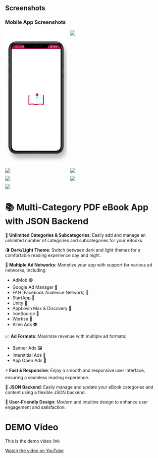 ## Screenshots

### Mobile App Screenshots

<div style="display: flex; flex-wrap: wrap; gap: 10px;">
  <img src="screens/screen_1.png" width="200" />
  <img src="screens/screen2.png" width="200" />
  <img src="screens/screen3.png" width="200" />
  <img src="screens/screen4.png" width="200" />
  <img src="screens/screen5.png" width="200" />
  <img src="screens/screen6.png" width="200" />
  <img src="screens/screen7.png" width="200" />
</div>

# 📚 Multi-Category PDF eBook App with JSON Backend

🚀 **Unlimited Categories & Subcategories**: Easily add and manage an unlimited number of categories and subcategories for your eBooks.

🌗 **Dark/Light Theme**: Switch between dark and light themes for a comfortable reading experience day and night.

💸 **Multiple Ad Networks**: Monetize your app with support for various ad networks, including:
- AdMob 🟢
- Google Ad Manager 🔵
- FAN (Facebook Audience Network) 🔷
- StartApp 🚀
- Unity 📲
- AppLovin Max & Discovery 🎯
- IronSource 🔑
- Wortise 💼
- Alien Ads 👽

📈 **Ad Formats**: Maximize revenue with multiple ad formats:
- Banner Ads 🖼️
- Interstitial Ads 📲
- App Open Ads 🚪

⚡ **Fast & Responsive**: Enjoy a smooth and responsive user interface, ensuring a seamless reading experience.

🔄 **JSON Backend**: Easily manage and update your eBook categories and content using a flexible JSON backend.

📲 **User-Friendly Design**: Modern and intuitive design to enhance user engagement and satisfaction.

# DEMO Video

This is the demo video link

[Watch the video on YouTube](https://youtu.be/TthQPvanXxE)


